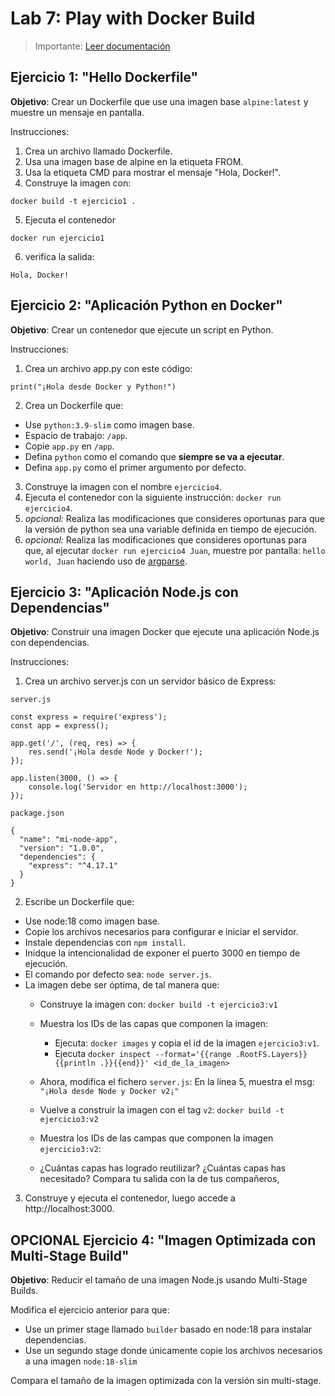 # Lab 7: Play with Docker Build


> Importante: [Leer documentación](https://docs.docker.com/reference/dockerfile/) 

## Ejercicio 1: "Hello Dockerfile" 
**Objetivo**: Crear un Dockerfile que use una imagen base `alpine:latest` y muestre un mensaje en pantalla.

Instrucciones:

1. Crea un archivo llamado Dockerfile.
2. Usa una imagen base de alpine en la etiqueta FROM.
3. Usa la etiqueta CMD para mostrar el mensaje "Hola, Docker!".
4. Construye la imagen con:
```
docker build -t ejercicio1 .
```
5. Ejecuta el contenedor
```
docker run ejercicio1
```
6. verifica la salida:
```
Hola, Docker!
```

## Ejercicio 2: "Aplicación Python en Docker" 
**Objetivo**: Crear un contenedor que ejecute un script en Python.

Instrucciones:

1. Crea un archivo app.py con este código:
```
print("¡Hola desde Docker y Python!")
```

2. Crea un Dockerfile que:

- Use `python:3.9-slim` como imagen base.
- Espacio de trabajo: `/app`.
- Copie `app.py` en `/app`.
- Defina `python` como el comando que **siempre se va a ejecutar**.
- Defina `app.py` como el primer argumento por defecto.

3. Construye la imagen con el nombre `ejercicio4`.
4. Ejecuta el contenedor con la siguiente instrucción: `docker run ejercicio4`.
5. *opcional:* Realiza las modificaciones que consideres oportunas para que la versión de python sea una variable definida en tiempo de ejecución.
6. *opcional:* Realiza las modificaciones que consideres oportunas para que, al ejecutar `docker run ejercicio4 Juan`, muestre por pantalla: `hello world, Juan` haciendo uso de [argparse](https://docs.python.org/es/3/library/argparse.html).


## Ejercicio 3: "Aplicación Node.js con Dependencias" 
**Objetivo**: Construir una imagen Docker que ejecute una aplicación Node.js con dependencias.

Instrucciones:

1. Crea un archivo server.js con un servidor básico de Express:

`server.js`
```
const express = require('express');
const app = express();

app.get('/', (req, res) => {
    res.send('¡Hola desde Node y Docker!');
});

app.listen(3000, () => {
    console.log('Servidor en http://localhost:3000');
});
```
`package.json`
```
{
  "name": "mi-node-app",
  "version": "1.0.0",
  "dependencies": {
    "express": "^4.17.1"
  }
}
```
2. Escribe un Dockerfile que:

- Use node:18 como imagen base.
- Copie los archivos necesarios para configurar e iniciar el servidor.
- Instale dependencias con `npm install`.
- Inidque la intencionalidad de exponer el puerto 3000 en tiempo de ejecución.
- El comando por defecto sea: `node server.js`.
- La imagen debe ser óptima, de tal manera que:
  - Construye la imagen con: `docker build -t ejercicio3:v1`
  - Muestra los IDs de las capas que componen la imagen:
    - Ejecuta: `docker images` y copia el id de la imagen `ejercicio3:v1`.
    - Ejecuta `docker inspect --format='{{range .RootFS.Layers}}{{println .}}{{end}}' <id_de_la_imagen>`

  - Ahora, modifica el fichero `server.js`: En la línea 5, muestra el msg: `"¡Hola desde Node y Docker v2¡"`
  - Vuelve a construir la imagen con el tag `v2`: `docker build -t ejercicio3:v2`
  - Muestra los IDs de las campas que componen la imagen `ejercicio3:v2`:
  - ¿Cuántas capas has logrado reutilizar? ¿Cuántas capas has necesitado? Compara tu salida con la de tus compañeros, 

3. Construye y ejecuta el contenedor, luego accede a http://localhost:3000.

## **OPCIONAL** Ejercicio 4: "Imagen Optimizada con Multi-Stage Build" 
**Objetivo**: Reducir el tamaño de una imagen Node.js usando Multi-Stage Builds.

Modifica el ejercicio anterior para que:

- Use un primer stage llamado `builder` basado en node:18 para instalar dependencias.
- Use un segundo stage donde únicamente copie los archivos necesarios a una imagen `node:18-slim`

Compara el tamaño de la imagen optimizada con la versión sin multi-stage.


